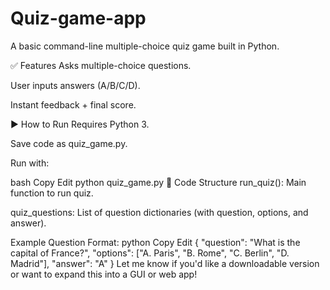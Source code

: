 # Quiz-game-app
A basic command-line multiple-choice quiz game built in Python.

✅ Features
Asks multiple-choice questions.

User inputs answers (A/B/C/D).

Instant feedback + final score.

▶️ How to Run
Requires Python 3.

Save code as quiz_game.py.

Run with:

bash
Copy
Edit
python quiz_game.py
🧩 Code Structure
run_quiz(): Main function to run quiz.

quiz_questions: List of question dictionaries (with question, options, and answer).

Example Question Format:
python
Copy
Edit
{
    "question": "What is the capital of France?",
    "options": ["A. Paris", "B. Rome", "C. Berlin", "D. Madrid"],
    "answer": "A"
}
Let me know if you'd like a downloadable version or want to expand this into a GUI or web app!



